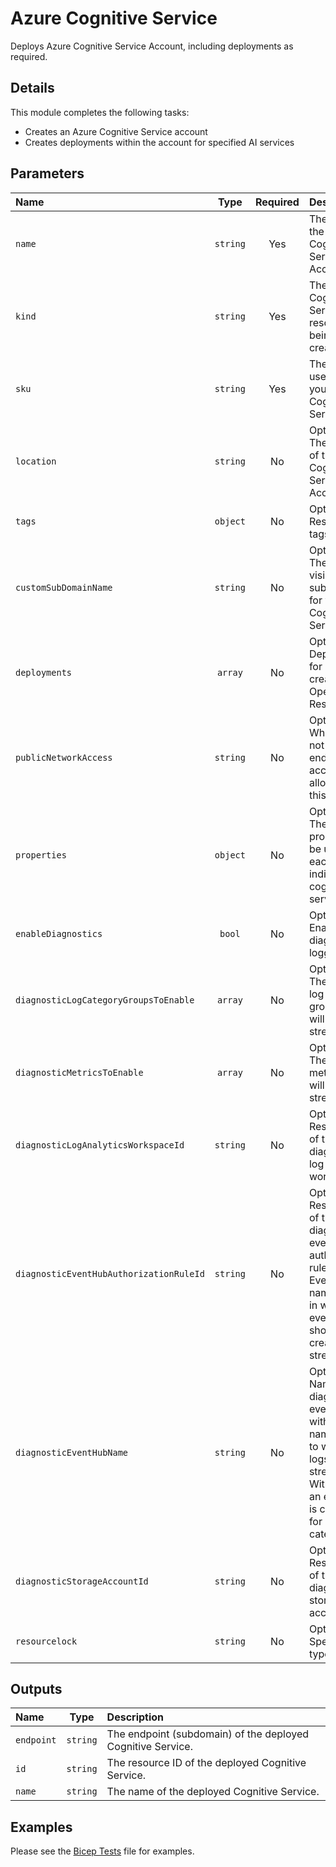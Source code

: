 # Azure Cognitive Service

Deploys Azure Cognitive Service Account, including deployments as required.

## Details

This module completes the following tasks:

- Creates an Azure Cognitive Service account
- Creates deployments within the account for specified AI services

## Parameters

| Name                                    | Type     | Required | Description                                                                                                                                                |
| :-------------------------------------- | :------: | :------: | :--------------------------------------------------------------------------------------------------------------------------------------------------------- |
| `name`                                  | `string` | Yes      | The name of the Cognitive Service Account.                                                                                                                 |
| `kind`                                  | `string` | Yes      | The kind Cognitive Service resource being created.                                                                                                         |
| `sku`                                   | `string` | Yes      | The SKU used for your Cognitive Service.                                                                                                                   |
| `location`                              | `string` | No       | Optional. The location of the Cognitive Service Account.                                                                                                   |
| `tags`                                  | `object` | No       | Optional. Resource tags.                                                                                                                                   |
| `customSubDomainName`                   | `string` | No       | Optional. The publicly visible subdomain for your Cognitive Service.                                                                                       |
| `deployments`                           | `array`  | No       | Optional. Deployments for use when creating OpenAI Resources.                                                                                              |
| `publicNetworkAccess`                   | `string` | No       | Optional. Whether or not public endpoint access is allowed for this account.                                                                               |
| `properties`                            | `object` | No       | Optional. The properties to be used for each individual cognitive service.                                                                                 |
| `enableDiagnostics`                     | `bool`   | No       | Optional. Enable diagnostic logging.                                                                                                                       |
| `diagnosticLogCategoryGroupsToEnable`   | `array`  | No       | Optional. The name of log category groups that will be streamed.                                                                                           |
| `diagnosticMetricsToEnable`             | `array`  | No       | Optional. The name of metrics that will be streamed.                                                                                                       |
| `diagnosticLogAnalyticsWorkspaceId`     | `string` | No       | Optional. Resource ID of the diagnostic log analytics workspace.                                                                                           |
| `diagnosticEventHubAuthorizationRuleId` | `string` | No       | Optional. Resource ID of the diagnostic event hub authorization rule for the Event Hubs namespace in which the event hub should be created or streamed to. |
| `diagnosticEventHubName`                | `string` | No       | Optional. Name of the diagnostic event hub within the namespace to which logs are streamed. Without this, an event hub is created for each log category.   |
| `diagnosticStorageAccountId`            | `string` | No       | Optional. Resource ID of the diagnostic storage account.                                                                                                   |
| `resourcelock`                          | `string` | No       | Optional. Specify the type of lock.                                                                                                                        |

## Outputs

| Name       | Type     | Description                                                 |
| :--------- | :------: | :---------------------------------------------------------- |
| `endpoint` | `string` | The endpoint (subdomain) of the deployed Cognitive Service. |
| `id`       | `string` | The resource ID of the deployed Cognitive Service.          |
| `name`     | `string` | The name of the deployed Cognitive Service.                 |

## Examples

Please see the [Bicep Tests](test/main.test.bicep) file for examples.
